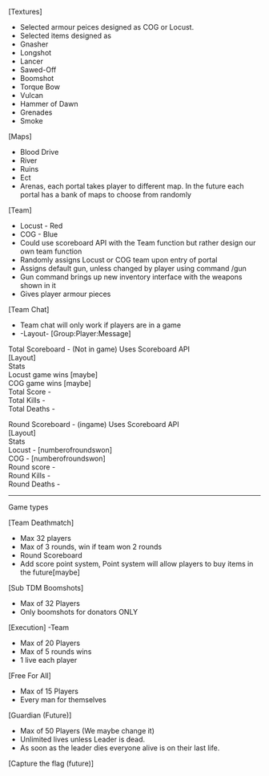 [Textures]
- Selected armour peices designed as COG or Locust.
- Selected items designed as 
- Gnasher 
- Longshot 
- Lancer 
- Sawed-Off 
- Boomshot  
- Torque Bow 
- Vulcan
- Hammer of Dawn
- Grenades
- Smoke

[Maps]
- Blood Drive 
- River
- Ruins
- Ect
- Arenas, each portal takes player to different map. In the future each portal has a bank of maps to choose from randomly

[Team]
- Locust - Red 
- COG - Blue 
- Could use scoreboard API with the Team function but rather design our own team function
- Randomly assigns Locust or COG team upon entry of portal
- Assigns default gun, unless changed by player using command /gun
- Gun command brings up new inventory interface with the weapons shown in it
- Gives player armour pieces

[Team Chat]
- Team chat will only work if players are in a game
-  -Layout-
[Group:Player:Message]

Total Scoreboard - (Not in game) Uses Scoreboard API <br>
     [Layout]<br>
Stats<br>
Locust game wins [maybe] <br>
COG game wins [maybe] <br>
Total Score - <br>
Total Kills - <br>
Total Deaths -  <br>


Round Scoreboard - (ingame) Uses Scoreboard API<br>
   [Layout]<br>
Stats <br>
Locust - [numberofroundswon]<br>
COG - [numberofroundswon]<br>
Round score - <br>
Round Kills - <br>
Round Deaths - <br>

-----------------
Game types<br>

[Team Deathmatch]
- Max 32 players
- Max of 3 rounds, win if team won 2 rounds
- Round Scoreboard
- Add score point system, Point system will allow players to buy items in the future[maybe]


[Sub TDM Boomshots]
- Max of 32 Players
- Only boomshots for donators ONLY

[Execution] -Team
- Max of 20 Players
- Max of 5 rounds wins
- 1 live each player

[Free For All]
- Max of 15 Players
- Every man for themselves

[Guardian (Future)]
- Max of 50 Players (We maybe change it)
- Unlimited lives unless Leader is dead.
- As soon as the leader dies everyone alive is on their last life.


[Capture the flag (future)]
